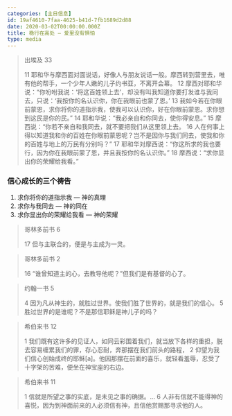 ```yaml
---
categories: [主日信息]
id: 19af4610-7faa-4625-b41d-7fb1689d2d88
date: 2020-03-02T00:00:00.000Z
title: 稳行在高处 — 爱里没有惧怕
type: media
---
```

> 出埃及 33
>
> 11 耶和华与摩西面对面说话，好像人与朋友说话一般。摩西转到营里去，唯有他的帮手，一个少年人嫩的儿子约书亚，不离开会幕。 12 摩西对耶和华说：“你吩咐我说：‘将这百姓领上去’，却没有叫我知道你要打发谁与我同去，只说：‘我按你的名认识你，你在我眼前也蒙了恩。’ 13 我如今若在你眼前蒙恩，求你将你的道指示我，使我可以认识你，好在你眼前蒙恩。求你想到这民是你的民。” 14 耶和华说：“我必亲自和你同去，使你得安息。” 15 摩西说：“你若不亲自和我同去，就不要把我们从这里领上去。 16 人在何事上得以知道我和你的百姓在你眼前蒙恩呢？岂不是因你与我们同去，使我和你的百姓与地上的万民有分别吗？” 17 耶和华对摩西说：“你这所求的我也要行，因为你在我眼前蒙了恩，并且我按你的名认识你。” 18 摩西说：“求你显出你的荣耀给我看。”

### 信心成长的三个祷告
1. 求你将你的道指示我 — 神的真理
1. 求你与我同去 — 神的同在
1. 求你显出你的荣耀给我看 — 神的荣耀

> 哥林多前书 6
>
> 17 但与主联合的，便是与主成为一灵。

> 哥林多前书 2
>
> 16 “谁曾知道主的心，去教导他呢？”但我们是有基督的心了。

> 约翰一书 5
>
> 4 因为凡从神生的，就胜过世界。使我们胜了世界的，就是我们的信心。 5 胜过世界的是谁呢？不是那信耶稣是神儿子的吗？

> 希伯来书 12
>
> 1 我们既有这许多的见证人，如同云彩围着我们，就当放下各样的重担，脱去容易缠累我们的罪，存心忍耐，奔那摆在我们前头的路程， 2 仰望为我们信心创始成终的耶稣[a]。他因那摆在前面的喜乐，就轻看羞辱，忍受了十字架的苦难，便坐在神宝座的右边。

> 希伯来书 11
>
> 1 信就是所望之事的实底，是未见之事的确据。... 6 人非有信就不能得神的喜悦，因为到神面前来的人必须信有神，且信他赏赐那寻求他的人。
